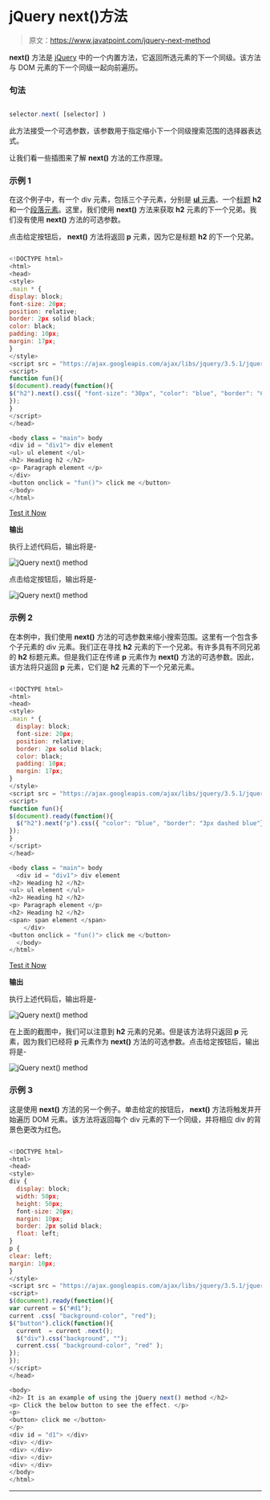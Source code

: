 # jQuery next()方法

> 原文：<https://www.javatpoint.com/jquery-next-method>

**next()** 方法是 [jQuery](https://www.javatpoint.com/jquery-tutorial) 中的一个内置方法，它返回所选元素的下一个同级。该方法与 DOM 元素的下一个同级一起向前遍历。

### 句法

```js

selector.next( [selector] )

```

此方法接受一个可选参数，该参数用于指定缩小下一个同级搜索范围的选择器表达式。

让我们看一些插图来了解 **next()** 方法的工作原理。

### 示例 1

在这个例子中，有一个 div 元素，包括三个子元素，分别是 [**ul** 元素](https://www.javatpoint.com/html-unordered-list)、一个[标题](https://www.javatpoint.com/html-heading) **h2** 和一个[段落元素](https://www.javatpoint.com/html-paragraph)。这里，我们使用 **next()** 方法来获取 **h2** 元素的下一个兄弟。我们没有使用 **next()** 方法的可选参数。

点击给定按钮后， **next()** 方法将返回 **p** 元素，因为它是标题 **h2** 的下一个兄弟。

```js

<!DOCTYPE html>
<html>
<head>
<style>
.main * {
display: block;
font-size: 20px;
position: relative;
border: 2px solid black;
color: black;
padding: 10px;
margin: 17px;
}
</style>
<script src = "https://ajax.googleapis.com/ajax/libs/jquery/3.5.1/jquery.min.js"> </script>
<script>
function fun(){
$(document).ready(function(){
$("h2").next().css({ "font-size": "30px", "color": "blue", "border": "6px dashed blue"});
});
}
</script>
</head>

<body class = "main"> body
<div id = "div1"> div element
<ul> ul element </ul>
<h2> Heading h2 </h2>
<p> Paragraph element </p>
</div>
<button onclick = "fun()"> click me </button>
</body>
</html>

```

[Test it Now](https://www.javatpoint.com/oprweb/test.jsp?filename=jquery-next-method1)

**输出**

执行上述代码后，输出将是-

![jQuery next() method](img/0f6699b301278a156204df449d973884.png)

点击给定按钮后，输出将是-

![jQuery next() method](img/cd5cae3a1efc1e22bbb80ad07864f13b.png)

### 示例 2

在本例中，我们使用 **next()** 方法的可选参数来缩小搜索范围。这里有一个包含多个子元素的 div 元素。我们正在寻找 **h2** 元素的下一个兄弟。有许多具有不同兄弟的 **h2** 标题元素。但是我们正在传递 **p** 元素作为 **next()** 方法的可选参数。因此，该方法将只返回 **p** 元素，它们是 **h2** 元素的下一个兄弟元素。

```js

<!DOCTYPE html>
<html>
<head>
<style>
.main * { 
  display: block;
  font-size: 20px;
  position: relative;
  border: 2px solid black;
  color: black; 
  padding: 10px;
  margin: 17px;
}
</style>
<script src = "https://ajax.googleapis.com/ajax/libs/jquery/3.5.1/jquery.min.js"> </script>
<script>
function fun(){
$(document).ready(function(){
  $("h2").next("p").css({ "color": "blue", "border": "3px dashed blue"});
});
}
</script>
</head>

<body class = "main"> body
  <div id = "div1"> div element
<h2> Heading h2 </h2>
<ul> ul element </ul>
<h2> Heading h2 </h2>
<p> Paragraph element </p>
<h2> Heading h2 </h2>
<span> span element </span>
	</div>
<button onclick = "fun()"> click me </button>
  </body>
</html>

```

[Test it Now](https://www.javatpoint.com/oprweb/test.jsp?filename=jquery-next-method2)

**输出**

执行上述代码后，输出将是-

![jQuery next() method](img/a0790ae44aa86c20d146a23f1a16c0ff.png)

在上面的截图中，我们可以注意到 **h2** 元素的兄弟。但是该方法将只返回 **p** 元素，因为我们已经将 **p** 元素作为 **next()** 方法的可选参数。点击给定按钮后，输出将是-

![jQuery next() method](img/0a946f01d6ad1c2cfdb765cdae3e30f3.png)

### 示例 3

这是使用 **next()** 方法的另一个例子。单击给定的按钮后， **next()** 方法将触发并开始遍历 DOM 元素。该方法将返回每个 div 元素的下一个同级，并将相应 div 的背景色更改为红色。

```js

<!DOCTYPE html>
<html>
<head>
<style>
div { 
  display: block;
  width: 50px;
  height: 50px;
  font-size: 20px;
  margin: 10px;
  border: 2px solid black;
  float: left;
}
p {
clear: left;
margin: 10px;
}
</style>
<script src = "https://ajax.googleapis.com/ajax/libs/jquery/3.5.1/jquery.min.js"> </script>
<script>
$(document).ready(function(){
var current = $("#d1");
current .css( "background-color", "red");
$("button").click(function(){
  current  = current .next();
  $("div").css("background", "");
  current.css( "background-color", "red" );
});
});
</script>
</head>

<body>
<h2> It is an example of using the jQuery next() method </h2>
<p> Click the below button to see the effect. </p>
<p>
<button> click me </button>
</p>
<div id = "d1"> </div>
<div> </div>
<div> </div>
<div> </div>
<div> </div>
</body>
</html>

```

* * *